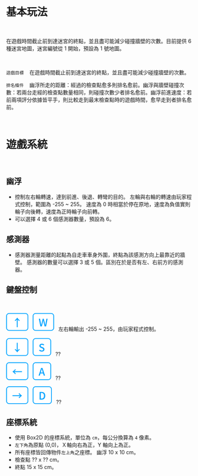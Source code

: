 # 基本玩法

<br />

在遊戲時間截止前到達迷宮的終點，並且盡可能減少碰撞牆壁的次數。目前提供 6 種迷宮地圖，迷宮編號從 1 開始，預設為 1 號地圖。

<br />

`遊戲目標`&nbsp;&nbsp;&nbsp; 在遊戲時間截止前到達迷宮的終點，並且盡可能減少碰撞牆壁的次數。

`排名條件`&nbsp;&nbsp;&nbsp; 幽浮所走的距離：經過的檢查點愈多則排名愈前。幽浮與牆壁碰撞次數：若兩台走經的檢查點數量相同，則碰撞次數少者排名愈前。幽浮前進速度：若前兩項評分依據皆平手，則比較走到最末檢查點時的遊戲時間，愈早走到者排名愈前。

<br />

# 遊戲系統

<br />

## 幽浮

- 控制左右輪轉速，達到前進、後退、轉彎的目的。 左輪與右輪的轉速由玩家程式控制，範圍為 -255 ~ 255。 速度為 0 時相當於停在原地，速度為負值實則輪子向後轉，速度為正時輪子向前轉。
- 可以選擇 4 或 6 個感測器數量，預設為 6。

## 感測器

- 感測器測量距離的起點為自走車車身外圍，終點為該感測方向上最靠近的牆壁。 感測器的數量可以選擇 3 或 5 個。區別在於是否有左、右前方的感測器。

## 鍵盤控制

<br />

![top](/assets/icons/top.svg)&nbsp;&nbsp;&nbsp;![w-key](/assets/icons/w.svg)&nbsp;&nbsp;&nbsp;左右輪輸出 -255 ~ 255，由玩家程式控制。

![bottom](/assets/icons/bottom.svg)&nbsp;&nbsp;&nbsp;![s-key](/assets/icons/s.svg)&nbsp;&nbsp;&nbsp;??

![left-key](/assets/icons/left.svg)&nbsp;&nbsp;&nbsp;![A-key](/assets/icons/a.svg)&nbsp;&nbsp;&nbsp;??

![right-key](/assets/icons/right.svg)&nbsp;&nbsp;&nbsp;![D-key](/assets/icons/d.svg)&nbsp;&nbsp;&nbsp;??

## 座標系統

- 使用 Box2D 的座標系統，單位為 `cm`，每公分換算為 `4` 像素。
- `左下角`為原點 (0,0)，Ｘ軸向右為正，Y 軸向上為正。
- 所有座標皆回傳物件`左上角`之座標。 幽浮 10 x 10 cm。
- 檢查點 ?? x ?? cm。
- 終點 15 x 15 cm。
